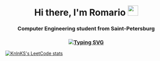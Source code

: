 <h1 align="center">
    Hi there, I'm Romario
</a> 
  <img src="https://github.com/blackcater/blackcater/raw/main/images/Hi.gif" height="32"/>
</h1>

<h3 align="center">
  Computer Engineering student from Saint-Petersburg
</h3>

<h3 align="center">
  <a href="https://git.io/typing-svg">
    <img src="https://readme-typing-svg.herokuapp.com?font=Fira+Code&pause=1000&color=CA6E0A&center=true&random=false&width=435&lines=Java+enjoyer+" alt="Typing SVG" />
  </a>
</h3>

[![KnlnKS's LeetCode stats](https://leetcode-stats-six.vercel.app/api?username=lerome2002)](https://github.com/KnlnKS/leetcode-stats)
